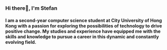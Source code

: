 ### Hi there👋, I'm Stefan
#### I am a second-year computer science student at City University of Hong Kong with a passion for exploring the possibilities of technology to drive positive change. My studies and experience have equipped me with the skills and knowledge to pursue a career in this dynamic and constantly evolving field.
<!--
**stefanmuljadi/stefanmuljadi** is a ✨ _special_ ✨ repository because its `README.md` (this file) appears on your GitHub profile.

Here are some ideas to get you started:

- 🔭 I’m currently working on ...
- 🌱 I’m currently learning ...
- 👯 I’m looking to collaborate on ...
- 🤔 I’m looking for help with ...
- 💬 Ask me about ...
- 📫 How to reach me: ...
- 😄 Pronouns: ...
- ⚡ Fun fact: ...
-->
